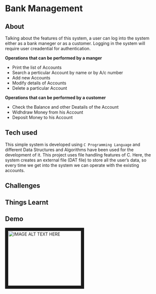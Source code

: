 # Bank Management

## About

Talking about the features of this system, a user can log into the system either as a bank maneger or as a customer. Logging in the system will require user creadential for authentication.

**Operations that can be performed by a manger**
- Print the list of Accounts
- Search a perticular Account by name or by A/c number 
- Add new Accounts
- Modify details of Accounts
- Delete a particular Account

**Operations that can be performed by a customer**
- Check the Balance and other Deatails of the Account
- Widhdraw Money from his Account
- Deposit Money to his Account


## Tech used

This simple system is developed using `C Programming Language` and different Data Structures and Algorithms have been used for the development of it.
This project uses file handling features of C. Here, the system creates an external file (DAT file) to store all the user’s data, so every time we get into the system we can operate with the existing accounts.

## Challenges

## Things Learnt

## Demo
<a href="http://www.youtube.com/watch?feature=player_embedded&v=YOUTUBE_VIDEO_ID_HERE
" target="_blank"><img src="https://images.unsplash.com/photo-1621569898825-ef12e7592f94?ixid=MnwxMjA3fDF8MHxlZGl0b3JpYWwtZmVlZHwxfHx8ZW58MHx8fHw%3D&ixlib=rb-1.2.1&auto=format&fit=crop&w=500&q=60" 
alt="IMAGE ALT TEXT HERE" width="240" height="180" border="10" /></a>
